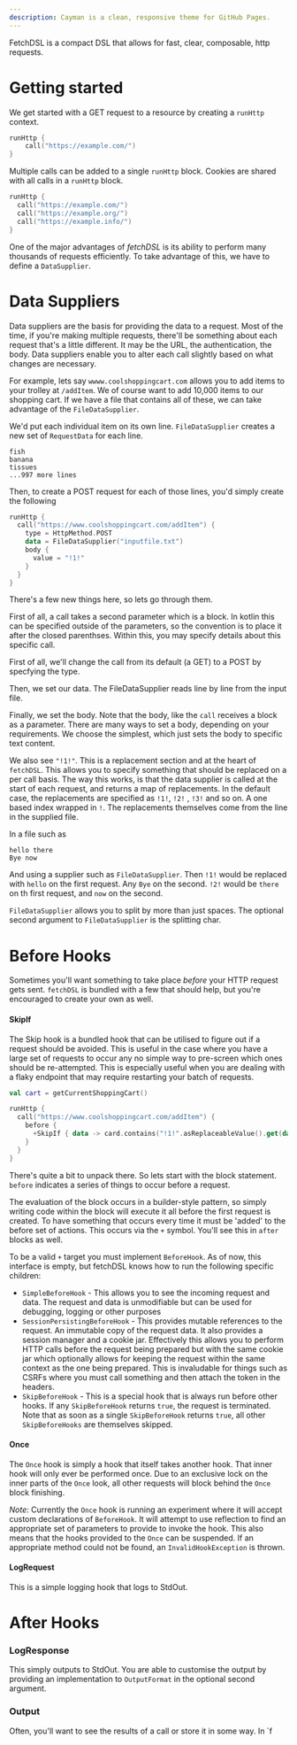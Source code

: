 ```yaml
---
description: Cayman is a clean, responsive theme for GitHub Pages.
---
```


FetchDSL is a compact DSL that allows for fast, clear, composable, http requests.

# Getting started

We get started with a GET request to a resource by creating a `runHttp` context.

```kotlin
runHttp {
    call("https://example.com/")
}
```

Multiple calls can be added to a single `runHttp` block. Cookies are shared with all calls in a `runHttp` block.

```kotlin
runHttp {
  call("https://example.com/")
  call("https://example.org/")
  call("https://example.info/")
}
```

One of the major advantages of _fetchDSL_ is its ability to perform many thousands of requests efficiently. To take
advantage of this, we have to define a `DataSupplier`.

# Data Suppliers

Data suppliers are the basis for providing the data to a request. Most of the time, if you're making multiple requests,
there'll be something about each request that's a little different. It may be the URL, the authentication, the body.
Data suppliers enable you to alter each call slightly based on what changes are necessary.

For example, lets say `wwww.coolshoppingcart.com` allows you to add items to your trolley at `/addItem`. We of course
want to add 10,000 items to our shopping cart. If we have a file that contains all of these, we can take advantage of
the `FileDataSupplier`.

We'd put each individual item on its own line. `FileDataSupplier` creates a new set of `RequestData` for each line.

```
fish
banana
tissues
...997 more lines
```

Then, to create a POST request for each of those lines, you'd simply create the following

```kotlin
runHttp {
  call("https://www.coolshoppingcart.com/addItem") {
    type = HttpMethod.POST
    data = FileDataSupplier("inputfile.txt")
    body {
      value = "!1!"
    }
  }
}
```

There's a few new things here, so lets go through them.

First of all, a call takes a second parameter which is a block. In kotlin this can be specified outside of the
parameters, so the convention is to place it after the closed parenthses. Within this, you may specify details about
this specific call.

First of all, we'll change the call from its default (a GET) to a POST by specfying the type.

Then, we set our data. The FileDataSupplier reads line by line from the input file.

Finally, we set the body. Note that the body, like the `call` receives a block as a parameter. There are many ways to
set a body, depending on your requirements. We choose the simplest, which just sets the body to specific text content.

We also see `"!1!"`. This is a replacement section and at the heart of `fetchDSL`. This allows you to specify something
that should be replaced on a per call basis. The way this works, is that the data supplier is called at the start of
each request, and returns a map of replacements. In the default case, the replacements are specified as `!1!`, `!2!`
, `!3!` and so on. A one based index wrapped in `!`. The replacements themselves come from the line in the supplied
file.

In a file such as

```
hello there
Bye now
```

And using a supplier such as `FileDataSupplier`. Then `!1!` would be replaced with `hello` on the first request.
Any `Bye` on the second.
`!2!` would be `there` on th first request, and `now` on the second.

`FileDataSupplier` allows you to split by more than just spaces. The optional second argument to `FileDataSupplier` is
the splitting char.

# Before Hooks

Sometimes you'll want something to take place _before_ your HTTP request gets sent. `fetchDSL` is bundled with a few
that should help, but you're encouraged to create your own as well.

#### SkipIf

The Skip hook is a bundled hook that can be utilised to figure out if a request should be avoided. This is useful in the
case where you have a large set of requests to occur any no simple way to pre-screen which ones should be re-attempted.
This is especially useful when you are dealing with a flaky endpoint that may require restarting your batch of requests.

```kotlin
val cart = getCurrentShoppingCart()

runHttp {
  call("https://www.coolshoppingcart.com/addItem") {
    before {
      +SkipIf { data -> card.contains("!1!".asReplaceableValue().get(data)) }
    }
  }
}

```

There's quite a bit to unpack there. So lets start with the block statement. `before` indicates a series of things to
occur before a request.

The evaluation of the block occurs in a builder-style pattern, so simply writing code within the block will execute it
all before the first request is created. To have something that occurs every time it must be 'added' to the before set
of actions. This occurs via the `+`
symbol. You'll see this in `after` blocks as well.

To be a valid `+` target you must implement `BeforeHook`. As of now, this interface is empty, but fetchDSL knows how to
run the following specific children:

* `SimpleBeforeHook` - This allows you to see the incoming request and data. The request and data is unmodifiable but
  can be used for debugging, logging or other purposes
* `SessionPersistingBeforeHook` - This provides mutable references to the request. An immutable copy of the request
  data. It also provides a session manager and a cookie jar. Effectively this allows you to perform HTTP calls before
  the request being prepared but with the same cookie jar which optionally allows for keeping the request within the
  same context as the one being prepared. This is invaludable for things such as CSRFs where you must call something and
  then attach the token in the headers.
* `SkipBeforeHook` - This is a special hook that is always run before other hooks. If any `SkipBeforeHook`
  returns `true`, the request is terminated. Note that as soon as a single `SkipBeforeHook` returns `true`, all
  other `SkipBeforeHooks` are themselves skipped.

#### Once

The `Once` hook is simply a hook that itself takes another hook. That inner hook will only ever be performed once. Due
to an exclusive lock on the inner parts of the `Once` look, all other requests will block behind the `Once` block
finishing.

_Note_: Currently the `Once` hook is running an experiment where it will accept custom declarations of `BeforeHook`. It
will attempt to use reflection to find an appropriate set of parameters to provide to invoke the hook. This also means
that the hooks provided to the `Once` can be suspended. If an appropriate method could not be found,
an `InvalidHookException` is thrown.

#### LogRequest

This is a simple logging hook that logs to StdOut.

# After Hooks

### LogResponse

This simply outputs to StdOut. You are able to customise the output by providing an implementation to `OutputFormat` in
the optional second argument.

### Output

Often, you'll want to see the results of a call or store it in some way. In `f
